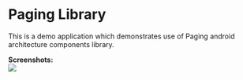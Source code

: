 # Paging Library
This is a demo application which demonstrates use of Paging android architecture components library.

<b>Screenshots:</b>
<br>
<img src="paging.gif"/>
